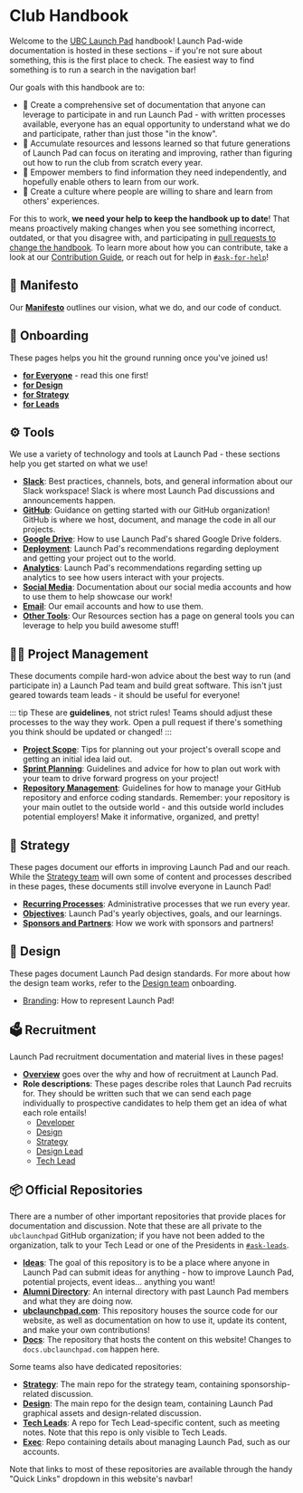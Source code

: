 # Club Handbook

Welcome to the [UBC Launch Pad](https://ubclaunchpad.com/) handbook! Launch Pad-wide documentation is hosted in these sections - if you're not sure about something, this is the first place to check. The easiest way to find something is to run a search in the navigation bar!

Our goals with this handbook are to:

- 📝 Create a comprehensive set of documentation that anyone can leverage to participate in and run Launch Pad - with written processes available, everyone has an equal opportunity to understand what we do and participate, rather than just those "in the know".
- 🧠 Accumulate resources and lessons learned so that future generations of Launch Pad can focus on iterating and improving, rather than figuring out how to run the club from scratch every year.
- 💪 Empower members to find information they need independently, and hopefully enable others to learn from our work.
- 💬 Create a culture where people are willing to share and learn from others' experiences.

For this to work, **we need your help to keep the handbook up to date**! That means proactively making changes when you see something incorrect, outdated, or that you disagree with, and participating in [pull requests to change the handbook](https://github.com/ubclaunchpad/docs/pulls). To learn more about how you can contribute, take a look at our [Contribution Guide](/CONTRIBUTING.md), or reach out for help in [`#ask-for-help`](https://ubclaunchpad.slack.com/messages/CJXM08QBB)!

## 🔖 Manifesto

Our [**Manifesto**](manifesto.md) outlines our vision, what we do, and our code of conduct.

## 🚀 Onboarding <Badge type="tip" text="new"/>

These pages helps you hit the ground running once you've joined us!

- [**for Everyone**](./onboarding/everyone.md) - read this one first!
- [**for Design**](./onboarding/design.md)
- [**for Strategy**](./onboarding/strategy.md)
- [**for Leads**](./onboarding/leads.md)

## ⚙️ Tools

We use a variety of technology and tools at Launch Pad - these sections help you get started on what we use!

- [**Slack**](./tools/slack.md): Best practices, channels, bots, and general information about our Slack workspace! Slack is where most Launch Pad discussions and announcements happen.
- [**GitHub**](./tools/github.md): Guidance on getting started with our GitHub organization! GitHub is where we host, document, and manage the code in all our projects.
- [**Google Drive**](./tools/drive.md): How to use Launch Pad's shared Google Drive folders.
- [**Deployment**](./tools/deployment.md): Launch Pad's recommendations regarding deployment and getting your project out to the world.
- [**Analytics**](./tools/analytics.md): Launch Pad's recommendations regarding setting up analytics to see how users interact with your projects.
- [**Social Media**](./tools/social-media.md): Documentation about our social media accounts and how to use them to help showcase our work!
- [**Email**](./tools/email.md): Our email accounts and how to use them.
- [**Other Tools**](../resources/tools.md): Our Resources section has a page on general tools you can leverage to help you build awesome stuff!

## 👨‍💼 Project Management <Badge type="tip" text="updated"/>

These documents compile hard-won advice about the best way to run (and participate in) a Launch Pad team and build great software. This isn't just geared towards team leads - it should be useful for everyone!

::: tip
These are **guidelines**, not strict rules! Teams should adjust these processes to the way they work. Open a pull request if there's something you think should be updated or changed!
:::

- [**Project Scope**](./project-management/scope.md): Tips for planning out your project's overall scope and getting an initial idea laid out.
- [**Sprint Planning**](./project-management/sprints.md): Guidelines and advice for how to plan out work with your team to drive forward progress on your project!
- [**Repository Management**](./project-management/repositories.md): Guidelines for how to manage your GitHub repository and enforce coding standards. Remember: your repository is your main outlet to the outside world - and this outside world includes potential employers! Make it informative, organized, and pretty!

## 💼 Strategy

These pages document our efforts in improving Launch Pad and our reach. While the [Strategy team](/handbook/onboarding/strategy.md) will own some of content and processes described in these pages, these documents still involve everyone in Launch Pad!

- [**Recurring Processes**](./strategy/recurring-processes.md): Administrative processes that we run every year.
- [**Objectives**](./strategy/objectives.md): Launch Pad's yearly objectives, goals, and our learnings.
- [**Sponsors and Partners**](./strategy/sponsors-and-partners.md): How we work with sponsors and partners!

## 🎨 Design

These pages document Launch Pad design standards. For more about how the design team works, refer to the [Design team](/handbook/onboarding/strategy.md) onboarding.

- [Branding](./design/branding.md): How to represent Launch Pad!

## 🗳️ Recruitment <Badge type="tip" text="new"/>

Launch Pad recruitment documentation and material lives in these pages!

- [**Overview**](/handbook/recruitment/overview.md) goes over the why and how of recruitment at Launch Pad.
- **Role descriptions**: These pages describe roles that Launch Pad recruits for. They should be written such that we can send each page individually to prospective candidates to help them get an idea of what each role entails!
  - [Developer](./recruitment/developer.md)
  - [Design](./recruitment/designer.md)
  - [Strategy](./recruitment/strategy.md)
  - [Design Lead](./recruitment/design-lead.md)
  - [Tech Lead](./recruitment/tech-lead.md)

## 📦 Official Repositories

There are a number of other important repositories that provide places for documentation and discussion. Note that these are all private to the `ubclaunchpad` GitHub organization; if you have not been added to the organization, talk to your Tech Lead or one of the Presidents in [`#ask-leads`](https://ubclaunchpad.slack.com/messages/CK935RD3Q/).

- [**Ideas**](https://github.com/ubclaunchpad/ideas): The goal of this repository is to be a place where anyone in Launch Pad can submit ideas for anything - how to improve Launch Pad, potential projects, event ideas... anything you want!
- [**Alumni Directory**](https://github.com/ubclaunchpad/alumni-directory): An internal directory with past Launch Pad members and what they are doing now.
- [**ubclaunchpad.com**](https://github.com/ubclaunchpad/ubclaunchpad.com): This repository houses the source code for our website, as well as documentation on how to use it, update its content, and make your own contributions!
- [**Docs**](https://github.com/ubclaunchpad/ideas): The repository that hosts the content on this website! Changes to `docs.ubclaunchpad.com` happen here.

Some teams also have dedicated repositories:

- [**Strategy**](https://github.com/ubclaunchpad/strategy): The main repo for the strategy team, containing sponsorship-related discussion.
- [**Design**](https://github.com/ubclaunchpad/design): The main repo for the design team, containing Launch Pad graphical assets and design-related discussion.
- [**Tech Leads**](https://github.com/ubclaunchpad/tech-leads): A repo for Tech Lead-specific content, such as meeting notes. Note that this repo is only visible to Tech Leads.
- [**Exec**](https://github.com/ubclaunchpad/exec): Repo containing details about managing Launch Pad, such as our accounts.

Note that links to most of these repositories are available through the handy "Quick Links" dropdown in this website's navbar!
